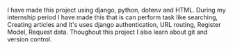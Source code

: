 I have made this project using django, python, dotenv and HTML. During my internship period I have made this that is can perform task like searching, Creating articles and It's uses django authentication, URL routing, Register Model, Request data. Thoughout this project I also learn about git and version control.

